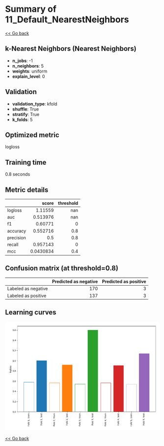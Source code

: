 # Summary of 11_Default_NearestNeighbors

[<< Go back](../README.md)


## k-Nearest Neighbors (Nearest Neighbors)
- **n_jobs**: -1
- **n_neighbors**: 5
- **weights**: uniform
- **explain_level**: 0

## Validation
 - **validation_type**: kfold
 - **shuffle**: True
 - **stratify**: True
 - **k_folds**: 5

## Optimized metric
logloss

## Training time

0.8 seconds

## Metric details
|           |     score |   threshold |
|:----------|----------:|------------:|
| logloss   | 1.11559   |       nan   |
| auc       | 0.513976  |       nan   |
| f1        | 0.60771   |         0   |
| accuracy  | 0.552716  |         0.8 |
| precision | 0.5       |         0.8 |
| recall    | 0.957143  |         0   |
| mcc       | 0.0430834 |         0.4 |


## Confusion matrix (at threshold=0.8)
|                     |   Predicted as negative |   Predicted as positive |
|:--------------------|------------------------:|------------------------:|
| Labeled as negative |                     170 |                       3 |
| Labeled as positive |                     137 |                       3 |

## Learning curves
![Learning curves](learning_curves.png)

[<< Go back](../README.md)
